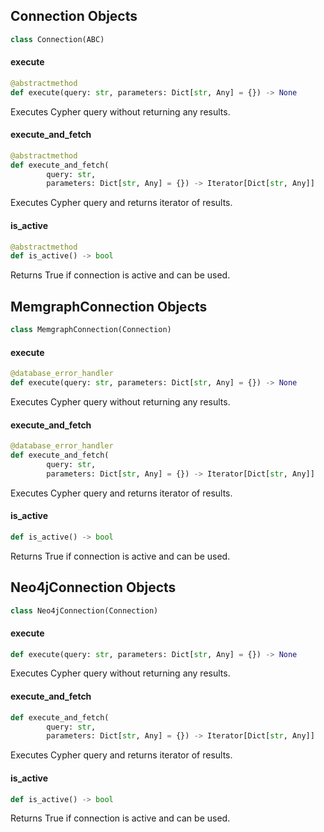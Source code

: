 ## Connection Objects

```python
class Connection(ABC)
```

#### execute

```python
@abstractmethod
def execute(query: str, parameters: Dict[str, Any] = {}) -> None
```

Executes Cypher query without returning any results.

#### execute\_and\_fetch

```python
@abstractmethod
def execute_and_fetch(
        query: str,
        parameters: Dict[str, Any] = {}) -> Iterator[Dict[str, Any]]
```

Executes Cypher query and returns iterator of results.

#### is\_active

```python
@abstractmethod
def is_active() -> bool
```

Returns True if connection is active and can be used.

## MemgraphConnection Objects

```python
class MemgraphConnection(Connection)
```

#### execute

```python
@database_error_handler
def execute(query: str, parameters: Dict[str, Any] = {}) -> None
```

Executes Cypher query without returning any results.

#### execute\_and\_fetch

```python
@database_error_handler
def execute_and_fetch(
        query: str,
        parameters: Dict[str, Any] = {}) -> Iterator[Dict[str, Any]]
```

Executes Cypher query and returns iterator of results.

#### is\_active

```python
def is_active() -> bool
```

Returns True if connection is active and can be used.

## Neo4jConnection Objects

```python
class Neo4jConnection(Connection)
```

#### execute

```python
def execute(query: str, parameters: Dict[str, Any] = {}) -> None
```

Executes Cypher query without returning any results.

#### execute\_and\_fetch

```python
def execute_and_fetch(
        query: str,
        parameters: Dict[str, Any] = {}) -> Iterator[Dict[str, Any]]
```

Executes Cypher query and returns iterator of results.

#### is\_active

```python
def is_active() -> bool
```

Returns True if connection is active and can be used.

